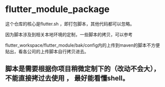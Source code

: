 # flutter_module_package

这个仓库的核心是flutter.sh ，即打包脚本，其他代码都可以忽略。

因为脚本涉及到相关本地环境的定制，一些脚本的拷贝，可以参考

flutter_workspace/flutter_module/bak/config内的上传到maven的脚本不方便贴出，看各公司的上传脚本自行拷贝进去。


## 脚本是需要根据你项目稍微定制下的（改动不会大），不能直接拷过去使用 ， 最好能看懂shell。
